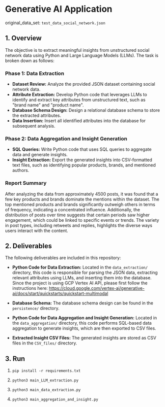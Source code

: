 # Generative AI Application

original_data_set: ```test_data_social_network.json```

## 1. Overview

The objective is to extract meaningful insights from unstructured social network data using Python and Large Language Models (LLMs). The task is broken down as follows:

### Phase 1: Data Extraction

- **Dataset Review:** Analyze the provided JSON dataset containing social network data.
- **Attribute Extraction:** Develop Python code that leverages LLMs to identify and extract key attributes from unstructured text, such as "brand name" and "product name".
- **Database Schema Design:** Design a relational database schema to store the extracted attributes.
- **Data Insertion:** Insert all identified attributes into the database for subsequent analysis.

### Phase 2: Data Aggregation and Insight Generation

- **SQL Queries:** Write Python code that uses SQL queries to aggregate data and generate insights.
- **Insight Extraction:** Export the generated insights into CSV-formatted text files, such as identifying popular products, brands, and mentioned authors.

### Report Summary

After analyzing the data from approximately 4500 posts, it was found that a few key products and brands dominate the mentions within the dataset. The top mentioned products and brands significantly outweigh others in terms of frequency, indicating a concentrated influence. Additionally, the distribution of posts over time suggests that certain periods saw higher engagement, which could be linked to specific events or trends. The variety in post types, including retweets and replies, highlights the diverse ways users interact with the content.

## 2. Deliverables

The following deliverables are included in this repository:

- **Python Code for Data Extraction:** Located in the `data_extraction/` directory, this code is responsible for parsing the JSON data, extracting relevant attributes using LLMs, and inserting them into the database. Since the project is using GCP Vertex AI API, please first follow the instructions here: https://cloud.google.com/vertex-ai/generative-ai/docs/start/quickstarts/quickstart-multimodal
  
- **Database Schema:** The database schema design can be found in the `persistence/` directory.

- **Python Code for Data Aggregation and Insight Generation:** Located in the `data_aggregation/` directory, this code performs SQL-based data aggregation to generate insights, which are then exported to CSV files.

- **Extracted Insight CSV Files:** The generated insights are stored as CSV files in the `CSV_files/` directory.


## 3. Run
1. 
    ```
    pip install -r requirements.txt
    ```
2.
    ```
    python3 main_LLM_extraction.py
    ```
3. 
    ```
    python3 main_data_extraction.py
    ```
4.
    ```
    python3 main_aggregation_and_insight.py
    ```
